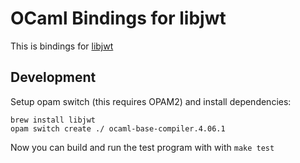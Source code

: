 # OCaml Bindings for libjwt

This is bindings for [libjwt](https://github.com/benmcollins/libjwt)

## Development

Setup opam switch (this requires OPAM2) and install dependencies:
```
brew install libjwt
opam switch create ./ ocaml-base-compiler.4.06.1
```

Now you can build and run the test program with with `make test`
